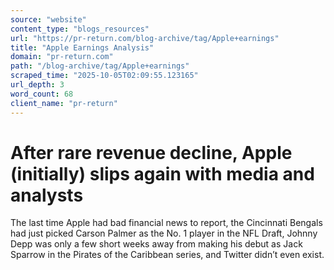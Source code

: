 ```yaml
---
source: "website"
content_type: "blogs_resources"
url: "https://pr-return.com/blog-archive/tag/Apple+earnings"
title: "Apple Earnings Analysis"
domain: "pr-return.com"
path: "/blog-archive/tag/Apple+earnings"
scraped_time: "2025-10-05T02:09:55.123165"
url_depth: 3
word_count: 68
client_name: "pr-return"
---
```


# After rare revenue decline, Apple (initially) slips again with media and analysts

The last time Apple had bad financial news to report, the Cincinnati Bengals had just picked Carson Palmer as the No. 1 player in the NFL Draft, Johnny Depp was only a few short weeks away from making his debut as Jack Sparrow in the Pirates of the Caribbean series, and Twitter didn’t even exist.